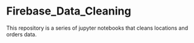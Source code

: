 # Firebase_Data_Cleaning
This repository is a series of jupyter notebooks that cleans locations and orders data.
